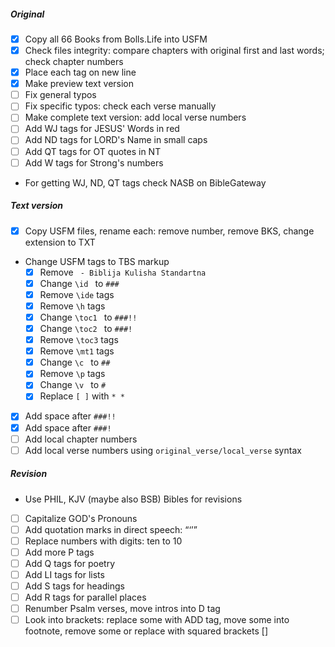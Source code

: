 ##### Original

- [x] Copy all 66 Books from Bolls.Life into USFM
- [x] Check files integrity: compare chapters with original first and last words; check chapter numbers
- [x] Place each tag on new line
- [x] Make preview text version 
- [ ] Fix general typos
- [ ] Fix specific typos: check each verse manually 
- [ ] Make complete text version: add local verse numbers 
- [ ] Add WJ tags for JESUS' Words in red
- [ ] Add ND tags for LORD's Name in small caps
- [ ] Add QT tags for OT quotes in NT
- [ ] Add W tags for Strong's numbers

- For getting WJ, ND, QT tags check NASB on BibleGateway

##### Text version

- [x] Copy USFM files, rename each: remove number, remove BKS, change extension to TXT 
- Change USFM tags to TBS markup 
  - [x] Remove ` - Biblija Kulisha Standartna`
  - [x] Change `\id ` to `###`
  - [x] Remove `\ide` tags 
  - [x] Remove `\h` tags 
  - [x] Change `\toc1 ` to `###!!`
  - [x] Change `\toc2 ` to `###!`
  - [x] Remove `\toc3` tags 
  - [x] Remove `\mt1` tags 
  - [x] Change `\c ` to `##`
  - [x] Remove `\p` tags 
  - [x] Change `\v ` to `#`
  - [x] Replace `[ ]` with `* *`
- [x] Add space after `###!!`
- [x] Add space after `###!`
- [ ] Add local chapter numbers 
- [ ] Add local verse numbers using `original_verse/local_verse` syntax

##### Revision

- Use PHIL, KJV (maybe also BSB) Bibles for revisions 

- [ ] Capitalize GOD's Pronouns
- [ ] Add quotation marks in direct speech: “‘’”
- [ ] Replace numbers with digits: ten to 10
- [ ] Add more P tags
- [ ] Add Q tags for poetry
- [ ] Add LI tags for lists
- [ ] Add S tags for headings
- [ ] Add R tags for parallel places
- [ ] Renumber Psalm verses, move intros into D tag
- [ ] Look into brackets: replace some with ADD tag, move some into footnote, remove some or replace with squared brackets []
